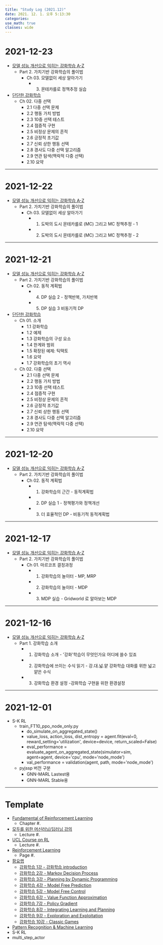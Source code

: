 ```yaml
---
title: "Study Log (2021.12)"
date: 2021. 12. 1. 오후 5:13:30
categories:
use_math: true
classes: wide
---
```


# 2021-12-23
* [모델 성능 개선으로 익히는 강화학습 A-Z](https://fastcampus.co.kr/data_online_rein)
  * Part 2. 가치기반 강화학습의 풀이법
    * Ch 03. 모델없이 세상 알아가기
      * 03. 몬테카를로 정책추정 실습
* [단단한 강화학습](http://www.yes24.com/Product/Goods/89605439)
  * Ch 02. 다중 선택
    * 2.1 다중 선택 문제
    * 2.2 행동 가치 방법
    * 2.3 10중 선택 테스트
    * 2.4 점증적 구현
    * 2.5 비정상 문제의 흔적
    * 2.6 긍정적 초기값
    * 2.7 신뢰 상한 행동 선택
    * 2.8 경사도 다중 선택 알고리즘
    * 2.9 연관 탐색(맥락적 다중 선택)
    * 2.10 요약

---

# 2021-12-22
* [모델 성능 개선으로 익히는 강화학습 A-Z](https://fastcampus.co.kr/data_online_rein)
  * Part 2. 가치기반 강화학습의 풀이법
    * Ch 03. 모델없이 세상 알아가기
      * 01. 도박의 도시 몬테카를로 (MC) 그리고 MC 정책추정 - 1
      * 02. 도박의 도시 몬테카를로 (MC) 그리고 MC 정책추정 - 2

---

# 2021-12-21
* [모델 성능 개선으로 익히는 강화학습 A-Z](https://fastcampus.co.kr/data_online_rein)
  * Part 2. 가치기반 강화학습의 풀이법
    * Ch 02. 동적 계획법
      * 04. DP 실습 2 - 정책반복, 가치반복
      * 05. DP 실습 3 비동기적 DP
* [단단한 강화학습](http://www.yes24.com/Product/Goods/89605439)
  * Ch 01. 소개
    * 1.1 강화학습
    * 1.2 예제
    * 1.3 강화학습의 구성 요소
    * 1.4 한계와 범위
    * 1.5 확장된 예제: 틱택토
    * 1.6 요약
    * 1.7 강화학습의 초기 역사
  * Ch 02. 다중 선택
    * 2.1 다중 선택 문제
    * 2.2 행동 가치 방법
    * 2.3 10중 선택 테스트
    * 2.4 점증적 구현
    * 2.5 비정상 문제의 흔적
    * 2.6 긍정적 초기값
    * 2.7 신뢰 상한 행동 선택
    * 2.8 경사도 다중 선택 알고리즘
    * 2.9 연관 탐색(맥락적 다중 선택)
    * 2.10 요약

---

# 2021-12-20
* [모델 성능 개선으로 익히는 강화학습 A-Z](https://fastcampus.co.kr/data_online_rein)
  * Part 2. 가치기반 강화학습의 풀이법
    * Ch 02. 동적 계획법
      * 01. 강화학습의 근간 - 동적계획법
      * 02. DP 실습 1 - 정책평가와 정책개선
      * 03. 더 효율적인 DP - 비동기적 동적계획법

---

# 2021-12-17
* [모델 성능 개선으로 익히는 강화학습 A-Z](https://fastcampus.co.kr/data_online_rein)
  * Part 2. 가치기반 강화학습의 풀이법
    * Ch 01. 마르코프 결정과정
      * 01. 강화학습의 놀이터 - MP, MRP
      * 02. 강화학습의 놀이터 - MDP
      * 03. MDP 실습 - Gridworld 로 알아보는 MDP

---

# 2021-12-16
* [모델 성능 개선으로 익히는 강화학습 A-Z](https://fastcampus.co.kr/data_online_rein)
  * Part 1. 강화학습 소개
    * 01. 강화학습 소개 - '강화'학습이 무엇인가요 어디에 쓸수 있죠
    * 02. 강화학습에 쓰이는 수식 읽기 - 강.대.넓.얕 강화학습 대화를 위한 넓고 얕은 수식
    * 03. 강화학습 환경 설정 -강화학습 구현을 위한 환경설정

---

# 2021-12-01
* S-K RL
  * train_FT10_ppo_node_only.py
    * do_simulate_on_aggregated_state()
    * value_loss, action_loss, dist_entropy = agent.fit(eval=0, reward_setting='utilization', device=device, return_scaled=False)
    * eval_performance = evaluate_agent_on_aggregated_state(simulator=sim, agent=agent, device='cpu', mode='node_mode')
    * val_performance = validation(agent, path, mode='node_mode')
  * pyjssp 버전 구분
    * GNN-MARL Lastest용
    * GNN-MARL Stable용

---

# Template
* [Fundamental of Reinforcement Learning](https://dnddnjs.gitbook.io/rl/)
  * Chapter #.
* [모두를 위한 머신러닝/딥러닝 강의](http://hunkim.github.io/ml/)
  * Lecture #.
* [UCL Course on RL](http://www0.cs.ucl.ac.uk/staff/d.silver/web/Teaching.html)
  * Lecture #.
* [Reinforcement Learning](http://incompleteideas.net/book/the-book-2nd.html)
  * Page #.
* [팡요랩](https://www.youtube.com/playlist?list=PLpRS2w0xWHTcTZyyX8LMmtbcMXpd3s4TU)
  * [강화학습 1강 - 강화학습 introduction](https://www.youtube.com/watch?v=wYgyiCEkwC8)
  * [강화학습 2강 - Markov Decision Process](https://www.youtube.com/watch?v=NMesGSXr8H4)
  * [강화학습 3강 - Planning by Dynamic Programming](https://www.youtube.com/watch?v=rrTxOkbHj-M)
  * [강화학습 4강 - Model Free Prediction](https://www.youtube.com/watch?v=47FyZtBRglI)
  * [강화학습 5강 - Model Free Control](https://www.youtube.com/watch?v=2h-FD3e1YgQ)
  * [강화학습 6강 - Value Function Approximation](https://www.youtube.com/watch?v=71nH1BUjhNw)
  * [강화학습 7강 - Policy Gradient](https://www.youtube.com/watch?v=2YFBordM1fA)
  * [강화학습 8강 - Integrating Learning and Planning](https://www.youtube.com/watch?v=S216ZLuCdM0)
  * [강화학습 9강 - Exploration and Exploitation](https://www.youtube.com/watch?v=nm6RwuA_pGE)
  * [강화학습 10강 - Classic Games](https://www.youtube.com/watch?v=C5_2v4pRc5c)
* [Pattern Recognition & Machine Learning](http://norman3.github.io/prml/)
* S-K RL
* multi_step_actor
